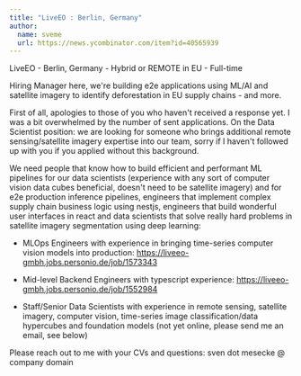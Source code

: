 ```yaml
---
title: "LiveEO : Berlin, Germany"
author:
  name: sveme
  url: https://news.ycombinator.com/item?id=40565939
---
```

LiveEO - Berlin, Germany - Hybrid or REMOTE in EU - Full-time

Hiring Manager here, we&#x27;re building e2e applications using ML&#x2F;AI and satellite imagery to identify deforestation in EU supply chains - and more.

First of all, apologies to those of you who haven&#x27;t received a response yet. I was a bit overwhelmed by the number of sent applications. On the Data Scientist position: we are looking for someone who brings additional remote sensing&#x2F;satellite imagery expertise into our team, sorry if I haven&#x27;t followed up with you if you applied without this background.

We need people that know how to build efficient and performant ML pipelines for our data scientists (experience with any sort of computer vision data cubes beneficial, doesn&#x27;t need to be satellite imagery) and for e2e production inference pipelines, engineers that implement complex supply chain business logic using nestjs, engineers that build wonderful user interfaces in react and data scientists that solve really hard problems in satellite imagery segmentation using deep learning:

- MLOps Engineers with experience in bringing time-series computer vision models into production: <a href="https:&#x2F;&#x2F;liveeo-gmbh.jobs.personio.de&#x2F;job&#x2F;1573343" rel="nofollow">https:&#x2F;&#x2F;liveeo-gmbh.jobs.personio.de&#x2F;job&#x2F;1573343</a>

- Mid-level Backend Engineers with typescript experience: <a href="https:&#x2F;&#x2F;liveeo-gmbh.jobs.personio.de&#x2F;job&#x2F;1552984" rel="nofollow">https:&#x2F;&#x2F;liveeo-gmbh.jobs.personio.de&#x2F;job&#x2F;1552984</a>

- Staff&#x2F;Senior Data Scientists with experience in remote sensing, satellite imagery, computer vision, time-series image classification&#x2F;data hypercubes and foundation models (not yet online, please send me an email, see below)

Please reach out to me with your CVs and questions: sven dot mesecke @ company domain
